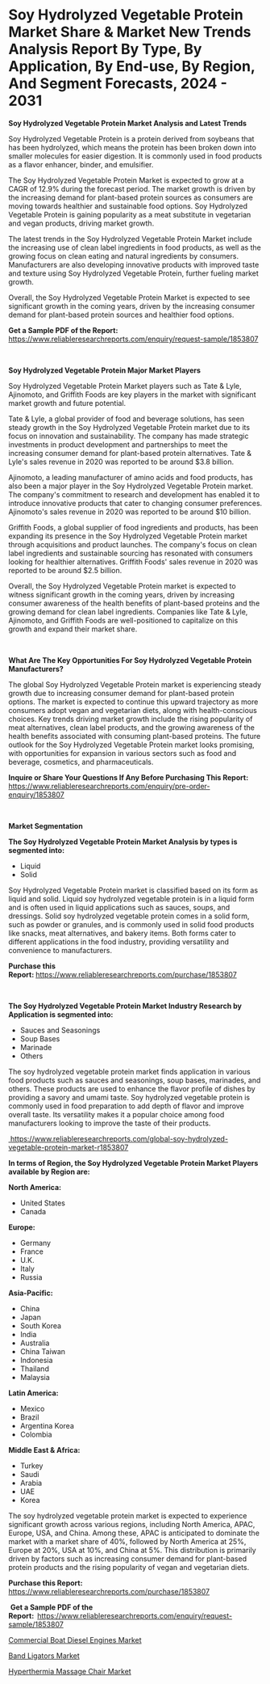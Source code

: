 <p><h1>Soy Hydrolyzed Vegetable Protein Market Share & Market New Trends Analysis Report By Type, By Application, By End-use, By Region, And Segment Forecasts, 2024 - 2031</h1></p><p><strong>Soy Hydrolyzed Vegetable Protein Market Analysis and Latest Trends</strong></p>
<p><p>Soy Hydrolyzed Vegetable Protein is a protein derived from soybeans that has been hydrolyzed, which means the protein has been broken down into smaller molecules for easier digestion. It is commonly used in food products as a flavor enhancer, binder, and emulsifier.</p><p>The Soy Hydrolyzed Vegetable Protein Market is expected to grow at a CAGR of 12.9% during the forecast period. The market growth is driven by the increasing demand for plant-based protein sources as consumers are moving towards healthier and sustainable food options. Soy Hydrolyzed Vegetable Protein is gaining popularity as a meat substitute in vegetarian and vegan products, driving market growth.</p><p>The latest trends in the Soy Hydrolyzed Vegetable Protein Market include the increasing use of clean label ingredients in food products, as well as the growing focus on clean eating and natural ingredients by consumers. Manufacturers are also developing innovative products with improved taste and texture using Soy Hydrolyzed Vegetable Protein, further fueling market growth.</p><p>Overall, the Soy Hydrolyzed Vegetable Protein Market is expected to see significant growth in the coming years, driven by the increasing consumer demand for plant-based protein sources and healthier food options.</p></p>
<p><strong>Get a Sample PDF of the Report:&nbsp;</strong> <a href="https://www.reliableresearchreports.com/enquiry/request-sample/1853807">https://www.reliableresearchreports.com/enquiry/request-sample/1853807</a></p>
<p>&nbsp;</p>
<p><strong>Soy Hydrolyzed Vegetable Protein Major Market Players</strong></p>
<p><p>Soy Hydrolyzed Vegetable Protein Market players such as Tate & Lyle, Ajinomoto, and Griffith Foods are key players in the market with significant market growth and future potential. </p><p>Tate & Lyle, a global provider of food and beverage solutions, has seen steady growth in the Soy Hydrolyzed Vegetable Protein market due to its focus on innovation and sustainability. The company has made strategic investments in product development and partnerships to meet the increasing consumer demand for plant-based protein alternatives. Tate & Lyle's sales revenue in 2020 was reported to be around $3.8 billion.</p><p>Ajinomoto, a leading manufacturer of amino acids and food products, has also been a major player in the Soy Hydrolyzed Vegetable Protein market. The company's commitment to research and development has enabled it to introduce innovative products that cater to changing consumer preferences. Ajinomoto's sales revenue in 2020 was reported to be around $10 billion.</p><p>Griffith Foods, a global supplier of food ingredients and products, has been expanding its presence in the Soy Hydrolyzed Vegetable Protein market through acquisitions and product launches. The company's focus on clean label ingredients and sustainable sourcing has resonated with consumers looking for healthier alternatives. Griffith Foods' sales revenue in 2020 was reported to be around $2.5 billion.</p><p>Overall, the Soy Hydrolyzed Vegetable Protein market is expected to witness significant growth in the coming years, driven by increasing consumer awareness of the health benefits of plant-based proteins and the growing demand for clean label ingredients. Companies like Tate & Lyle, Ajinomoto, and Griffith Foods are well-positioned to capitalize on this growth and expand their market share.</p></p>
<p>&nbsp;</p>
<p><strong>What Are The Key Opportunities For Soy Hydrolyzed Vegetable Protein Manufacturers?</strong></p>
<p><p>The global Soy Hydrolyzed Vegetable Protein market is experiencing steady growth due to increasing consumer demand for plant-based protein options. The market is expected to continue this upward trajectory as more consumers adopt vegan and vegetarian diets, along with health-conscious choices. Key trends driving market growth include the rising popularity of meat alternatives, clean label products, and the growing awareness of the health benefits associated with consuming plant-based proteins. The future outlook for the Soy Hydrolyzed Vegetable Protein market looks promising, with opportunities for expansion in various sectors such as food and beverage, cosmetics, and pharmaceuticals.</p></p>
<p><strong>Inquire or Share Your Questions If Any Before Purchasing This Report:</strong> <a href="https://www.reliableresearchreports.com/enquiry/pre-order-enquiry/1853807">https://www.reliableresearchreports.com/enquiry/pre-order-enquiry/1853807</a></p>
<p>&nbsp;</p>
<p><strong>Market Segmentation</strong></p>
<p><strong>The Soy Hydrolyzed Vegetable Protein Market Analysis by types is segmented into:</strong></p>
<p><ul><li>Liquid</li><li>Solid</li></ul></p>
<p><p>Soy Hydrolyzed Vegetable Protein market is classified based on its form as liquid and solid. Liquid soy hydrolyzed vegetable protein is in a liquid form and is often used in liquid applications such as sauces, soups, and dressings. Solid soy hydrolyzed vegetable protein comes in a solid form, such as powder or granules, and is commonly used in solid food products like snacks, meat alternatives, and bakery items. Both forms cater to different applications in the food industry, providing versatility and convenience to manufacturers.</p></p>
<p><strong>Purchase this Report:&nbsp;</strong><a href="https://www.reliableresearchreports.com/purchase/1853807">https://www.reliableresearchreports.com/purchase/1853807</a></p>
<p>&nbsp;</p>
<p><strong>The Soy Hydrolyzed Vegetable Protein Market Industry Research by Application is segmented into:</strong></p>
<p><ul><li>Sauces and Seasonings</li><li>Soup Bases</li><li>Marinade</li><li>Others</li></ul></p>
<p><p>The soy hydrolyzed vegetable protein market finds application in various food products such as sauces and seasonings, soup bases, marinades, and others. These products are used to enhance the flavor profile of dishes by providing a savory and umami taste. Soy hydrolyzed vegetable protein is commonly used in food preparation to add depth of flavor and improve overall taste. Its versatility makes it a popular choice among food manufacturers looking to improve the taste of their products.</p></p>
<p><a href="https://www.reliableresearchreports.com/global-soy-hydrolyzed-vegetable-protein-market-r1853807">&nbsp;https://www.reliableresearchreports.com/global-soy-hydrolyzed-vegetable-protein-market-r1853807</a></p>
<p><strong>In terms of Region, the Soy Hydrolyzed Vegetable Protein Market Players available by Region are:</strong></p>
<p>
    <p> <strong> North America: </strong>
        <ul>
            <li>United States</li>
            <li>Canada</li>
        </ul>
        </p> 
    <p> <strong> Europe: </strong>
        <ul>
            <li>Germany</li>
            <li>France</li>
            <li>U.K.</li>
            <li>Italy</li>
            <li>Russia</li>
        </ul>
        </p> 
    <p> <strong> Asia-Pacific: </strong>
        <ul>
            <li>China</li>
            <li>Japan</li>
            <li>South Korea</li>
            <li>India</li>
            <li>Australia</li>
            <li>China Taiwan</li>
            <li>Indonesia</li>
            <li>Thailand</li>
            <li>Malaysia</li>
        </ul>
        </p> 
    <p> <strong> Latin America: </strong>
        <ul>
            <li>Mexico</li>
            <li>Brazil</li>
            <li>Argentina Korea</li>
            <li>Colombia</li>
        </ul>
        </p> 
    <p> <strong> Middle East & Africa: </strong>
        <ul>
            <li>Turkey</li>
            <li>Saudi</li>
            <li>Arabia</li>
            <li>UAE</li>
            <li>Korea</li>
        </ul>
    </p>
    </p>
<p><p>The soy hydrolyzed vegetable protein market is expected to experience significant growth across various regions, including North America, APAC, Europe, USA, and China. Among these, APAC is anticipated to dominate the market with a market share of 40%, followed by North America at 25%, Europe at 20%, USA at 10%, and China at 5%. This distribution is primarily driven by factors such as increasing consumer demand for plant-based protein products and the rising popularity of vegan and vegetarian diets.</p></p>
<p><strong>Purchase this Report: </strong><a href="https://www.reliableresearchreports.com/purchase/1853807">https://www.reliableresearchreports.com/purchase/1853807</a></p>
<p>&nbsp;<strong>Get a Sample PDF of the Report:&nbsp;&nbsp;</strong><a href="https://www.reliableresearchreports.com/enquiry/request-sample/1853807">https://www.reliableresearchreports.com/enquiry/request-sample/1853807</a></p>
<p><strong></strong></p>
<p><p><a href="https://www.linkedin.com/pulse/commercial-boat-diesel-engines-market-size-cagr-trends-2024-2030-pfcmc?trackingId=ihEzrKyPtLv%2FpwE%2F0hUhdw%3D%3D">Commercial Boat Diesel Engines Market</a></p><p><a href="https://www.linkedin.com/pulse/band-ligators-market-analysis-its-cagr-segmentation-global-u6gfc">Band Ligators Market</a></p><p><a href="https://www.linkedin.com/pulse/hyperthermia-massage-chair-market-trends-analysis-hfazf">Hyperthermia Massage Chair Market</a></p></p>